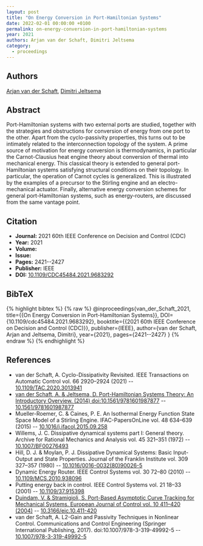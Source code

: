 ```yaml
---
layout: post
title: "On Energy Conversion in Port-Hamiltonian Systems"
date: 2022-02-01 00:00:00 +0100
permalink: on-energy-conversion-in-port-hamiltonian-systems
year: 2021
authors: Arjan van der Schaft, Dimitri Jeltsema
category:
  - proceedings
---
```

 
## Authors
[Arjan van der Schaft](authors/arjan_van_der_schaft), [Dimitri Jeltsema](authors/dimitri_jeltsema)
 
## Abstract
Port-Hamiltonian systems with two external ports are studied, together with the strategies and obstructions for conversion of energy from one port to the other. Apart from the cyclo-passivity properties, this turns out to be intimately related to the interconnection topology of the system. A prime source of motivation for energy conversion is thermodynamics, in particular the Carnot-Clausius heat engine theory about conversion of thermal into mechanical energy. This classical theory is extended to general port-Hamiltonian systems satisfying structural conditions on their topology. In particular, the operation of Carnot cycles is generalized. This is illustrated by the examples of a precursor to the Stirling engine and an electro-mechanical actuator. Finally, alternative energy conversion schemes for general port-Hamiltonian systems, such as energy-routers, are discussed from the same vantage point.
 
## Citation
- **Journal:** 2021 60th IEEE Conference on Decision and Control (CDC)
- **Year:** 2021
- **Volume:** 
- **Issue:** 
- **Pages:** 2421--2427
- **Publisher:** IEEE
- **DOI:** [10.1109/CDC45484.2021.9683292](https://doi.org/10.1109/CDC45484.2021.9683292)
 
## BibTeX
{% highlight bibtex %}
{% raw %}
@inproceedings{van_der_Schaft_2021,
  title={{On Energy Conversion in Port-Hamiltonian Systems}},
  DOI={10.1109/cdc45484.2021.9683292},
  booktitle={{2021 60th IEEE Conference on Decision and Control (CDC)}},
  publisher={IEEE},
  author={van der Schaft, Arjan and Jeltsema, Dimitri},
  year={2021},
  pages={2421--2427}
}
{% endraw %}
{% endhighlight %}
 
## References
- van der Schaft, A. Cyclo-Dissipativity Revisited. IEEE Transactions on Automatic Control vol. 66 2920–2924 (2021) -- [10.1109/TAC.2020.3013941](https://doi.org/10.1109/TAC.2020.3013941)
- [van der Schaft, A. & Jeltsema, D. Port-Hamiltonian Systems Theory: An Introductory Overview. (2014) doi:10.1561/9781601987877](port-hamiltonian-systems-theory-an-introductory-overview) -- [10.1561/9781601987877](https://doi.org/10.1561/9781601987877)
- Mueller-Roemer, C. & Caines, P. E. An Isothermal Energy Function State Space Model of a Stirling Engine. IFAC-PapersOnLine vol. 48 634–639 (2015) -- [10.1016/j.ifacol.2015.09.258](https://doi.org/10.1016/j.ifacol.2015.09.258)
- Willems, J. C. Dissipative dynamical systems part I: General theory. Archive for Rational Mechanics and Analysis vol. 45 321–351 (1972) -- [10.1007/BF00276493](https://doi.org/10.1007/BF00276493)
- Hill, D. J. & Moylan, P. J. Dissipative Dynamical Systems: Basic Input-Output and State Properties. Journal of the Franklin Institute vol. 309 327–357 (1980) -- [10.1016/0016-0032(80)90026-5](https://doi.org/10.1016/0016-0032(80)90026-5)
- Dynamic Energy Router. IEEE Control Systems vol. 30 72–80 (2010) -- [10.1109/MCS.2010.938096](https://doi.org/10.1109/MCS.2010.938096)
- Putting energy back in control. IEEE Control Systems vol. 21 18–33 (2001) -- [10.1109/37.915398](https://doi.org/10.1109/37.915398)
- [Duindam, V. & Stramigioli, S. Port-Based Asymptotic Curve Tracking for Mechanical Systems. European Journal of Control vol. 10 411–420 (2004)](port-based-asymptotic-curve-tracking-for-mechanical-systems) -- [10.3166/ejc.10.411-420](https://doi.org/10.3166/ejc.10.411-420)
- van der Schaft, A. L2-Gain and Passivity Techniques in Nonlinear Control. Communications and Control Engineering (Springer International Publishing, 2017). doi:10.1007/978-3-319-49992-5 -- [10.1007/978-3-319-49992-5](https://doi.org/10.1007/978-3-319-49992-5)

